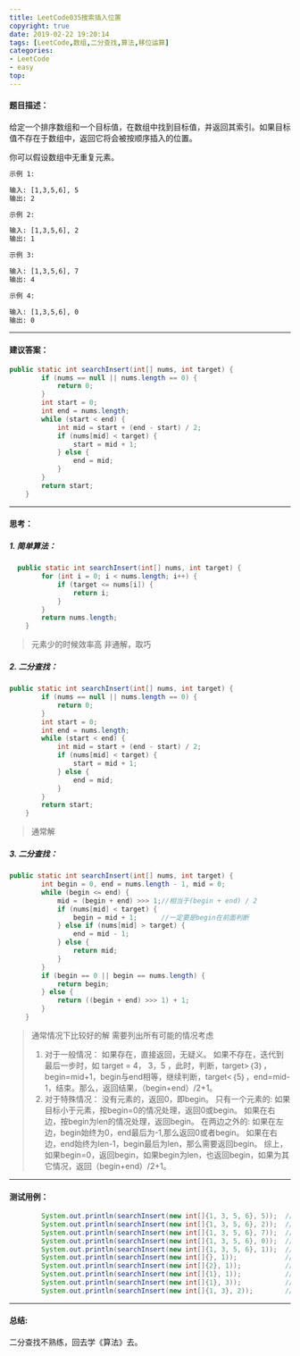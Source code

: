 ```yaml
---
title: LeetCode035搜索插入位置
copyright: true
date: 2019-02-22 19:20:14
tags: [LeetCode,数组,二分查找,算法,移位运算]
categories: 
- LeetCode
- easy
top:
---
```


#### 题目描述：
给定一个排序数组和一个目标值，在数组中找到目标值，并返回其索引。如果目标值不存在于数组中，返回它将会被按顺序插入的位置。

你可以假设数组中无重复元素。
<!--more-->

```tex
示例 1:

输入: [1,3,5,6], 5
输出: 2

示例 2:

输入: [1,3,5,6], 2
输出: 1

示例 3:

输入: [1,3,5,6], 7
输出: 4

示例 4:

输入: [1,3,5,6], 0
输出: 0
```

---
#### 建议答案：

```java
public static int searchInsert(int[] nums, int target) {
        if (nums == null || nums.length == 0) {
            return 0;
        }
        int start = 0;
        int end = nums.length;  
        while (start < end) {
            int mid = start + (end - start) / 2;
            if (nums[mid] < target) {
                start = mid + 1;
            } else {
                end = mid;      
            }
        }
        return start;
    }
```

---
#### 思考：

##### 1. 简单算法：

```java
  public static int searchInsert(int[] nums, int target) {
        for (int i = 0; i < nums.length; i++) {
            if (target <= nums[i]) {
                return i;
            }
        }
        return nums.length;
    }
```
>元素少的时候效率高
>非通解，取巧



##### 2. 二分查找：

```java
public static int searchInsert(int[] nums, int target) {
        if (nums == null || nums.length == 0) {
            return 0;
        }
        int start = 0;
        int end = nums.length;  
        while (start < end) {
            int mid = start + (end - start) / 2;
            if (nums[mid] < target) {
                start = mid + 1;
            } else {
                end = mid;      
            }
        }
        return start;
    }
```
>通常解


##### 3. 二分查找：

```java
public static int searchInsert(int[] nums, int target) {
        int begin = 0, end = nums.length - 1, mid = 0;
        while (begin <= end) {
            mid = (begin + end) >>> 1;//相当于(begin + end) / 2
            if (nums[mid] < target) {  
                begin = mid + 1;      //一定要是begin在前面判断
            } else if (nums[mid] > target) {
                end = mid - 1;
            } else {
                return mid;
            }	
        }
        if (begin == 0 || begin == nums.length) {
            return begin;
        } else {
            return ((begin + end) >>> 1) + 1;
        }
    }
```
>通常情况下比较好的解
>需要列出所有可能的情况考虑
>1. 对于一般情况：
如果存在，直接返回，无疑义。
如果不存在，迭代到最后一步时，如
target = 4，   3，5 ，此时，判断，target>｛3｝，begin=mid+1，begin与end相等，继续判断，target<｛5｝，end=mid-1，结束。那么，返回结果，（begin+end）/2+1。
>2. 对于特殊情况：
没有元素的，返回0，即begin。
只有一个元素的:
如果目标小于元素，按begin=0的情况处理，返回0或begin。
如果在右边，按begin为len的情况处理，返回begin。
在两边之外的:
如果在左边，begin始终为0，end最后为-1,那么返回0或者begin。
如果在右边，end始终为len-1，begin最后为len，那么需要返回begin。
综上，如果begin=0，返回begin，如果begin为len，也返回begin，如果为其它情况，返回（begin+end）/2+1。

---
#### 测试用例：

```java
        System.out.println(searchInsert(new int[]{1, 3, 5, 6}, 5));  //2
        System.out.println(searchInsert(new int[]{1, 3, 5, 6}, 2));  //1
        System.out.println(searchInsert(new int[]{1, 3, 5, 6}, 7));  //4
        System.out.println(searchInsert(new int[]{1, 3, 5, 6}, 0));  //0
        System.out.println(searchInsert(new int[]{1, 3, 5, 6}, 1));  //0
        System.out.println(searchInsert(new int[]{}, 1));            //0
        System.out.println(searchInsert(new int[]{2}, 1));           //0
        System.out.println(searchInsert(new int[]{1}, 1));           //0
        System.out.println(searchInsert(new int[]{1}, 3));           //1
        System.out.println(searchInsert(new int[]{1, 3}, 2));        //1
```

---
#### 总结:
二分查找不熟练，回去学《算法》去。



